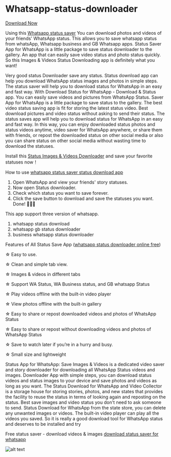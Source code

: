 # Whatsapp-status-downloader
[Download Now](https://play.google.com/store/apps/details?id=com.AppAuxin.StatusSaver)

Using this [Whatsapp status saver](https://play.google.com/store/apps/details?id=com.AppAuxin.StatusSaver) You can download photos and videos of your friends' WhatsApp status. This allows you to save whatsapp status from whatsApp, Whatsapp business and GB Whatsapp apps. Status Saver App for WhatsApp is a little package to save status downloader to the gallery. An app that can easily save video status and photo status quickly. So this Images & Videos Status Downloading app is definitely what you want!

Very good status Downloader save any status. Status download app can help you download WhatsApp status images and photos in simple steps. The status saver will help you to download status for WhatsApp in an easy and fast way. With Download Status for WhatsApp - Download & Status app. You can easily save videos and pictures from WhatsApp Status. Saver App for WhatsApp is a little package to save status to the gallery. The best video status saving app is fit for storing the latest status video. Best download pictures and video status without asking to send their status. The status saves app will help you to download status for WhatsApp in an easy and fast way. In this way, you can enjoy downloaded status photos and status videos anytime, video saver for WhatsApp anywhere, or share them with friends, or repost the downloaded status on other social media or also you can share status on other social media without wasting time to download the statuses.

Install this [Status Images & Videos Downloader](https://play.google.com/store/apps/details?id=com.AppAuxin.StatusSaver) and save your favorite statuses now！

How to use [whatsapp status saver status download app](https://play.google.com/store/apps/details?id=com.AppAuxin.StatusSaver)

1. Open WhatsApp and view your friends' story statuses.
2. Now open Status downloader.
3. Check which status you want to save forever.
4. Click the save button to download and save the statuses you want.
   Done! 🎉🎉🎉

This app support three version of whatsapp.
   1. whatsapp status download 
   2. whatsapp gb status downloader
   3. business whatsapp status downloader

Features of All Status Save App ([whatsapp status downloader online free](https://play.google.com/store/apps/details?id=com.AppAuxin.StatusSaver))

☆ Easy to use.

☆ Clean and simple tab view.

☆ Images & videos in different tabs

☆ Support WA Status, WA Business status, and GB whatsapp Status

☆ Play videos offline with the built-in video player

☆ View photos offline with the built-in gallery

☆ Easy to share or repost downloaded videos and photos of WhatsApp Status

☆ Easy to share or repost without downloading videos and photos of WhatsApp Status

☆ Save to watch later if you’re in a hurry and busy.

☆ Small size and lightweight

Status App for WhatsApp: Save Images & Videos is a dedicated video saver and story downloader for downloading all WhatsApp Status videos and images. Downloader App with simple steps, you can download status videos and status images to your device and save photos and videos as long as you want. The Status Download for WhatsApp and Video Collector is a storage house for storing stories, photos, and new states that provides the facility to reuse the status in terms of looking again and reposting on the status. Best save images and video status you don't need to ask someone to send. Status Download for WhatsApp from the state store, you can delete any unwanted images or videos. The built-in video player can play all the videos you saved. So it is really a good download tool for WhatsApp status and deserves to be installed and try

Free status saver - download videos & images
[download status saver for whatsapp](https://play.google.com/store/apps/details?id=com.AppAuxin.StatusSaver)

![alt text](https://play.google.com/store/apps/details?id=com.AppAuxin.StatusSaver)
